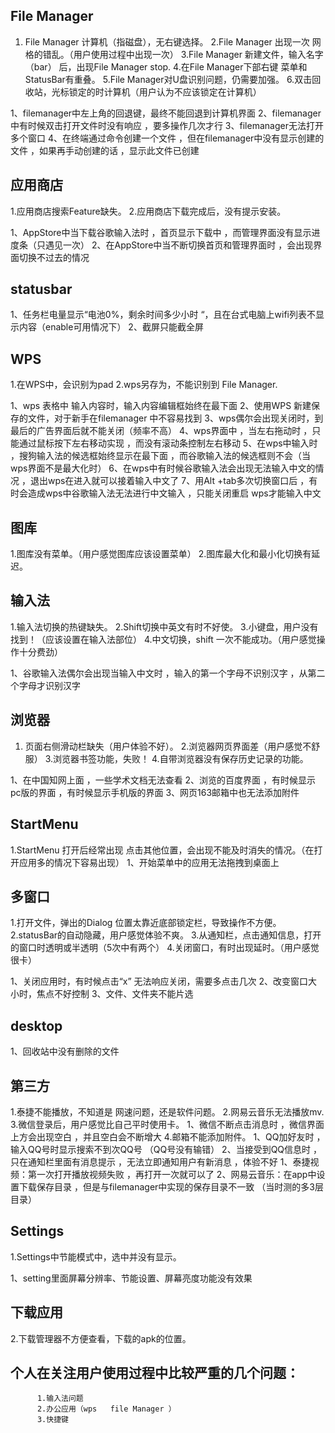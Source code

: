 
## File Manager
1. File Manager 计算机（指磁盘），无右键选择。
2.File Manager 出现一次 网格的错乱。（用户使用过程中出现一次）
3.File Manager 新建文件，输入名字（bar） 后，出现File Manager stop.
4.在File Manager下部右键 菜单和 StatusBar有重叠。
5.File Manager对U盘识别问题，仍需要加强。
6.双击回收站，光标锁定的时计算机（用户认为不应该锁定在计算机）

1、filemanager中左上角的回退键，最终不能回退到计算机界面
2、filemanager中有时候双击打开文件时没有响应 ，要多操作几次才行
3、filemanager无法打开多个窗口
4、在终端通过命令创建一个文件 ，但在filemanager中没有显示创建的文件 ，如果再手动创建的话 ，显示此文件已创建


## 应用商店
1.应用商店搜索Feature缺失。
2.应用商店下载完成后，没有提示安装。

1、AppStore中当下载谷歌输入法时 ，首页显示下载中 ，而管理界面没有显示进度条（只遇见一次）
2、在AppStore中当不断切换首页和管理界面时 ，会出现界面切换不过去的情况

## statusbar

1、任务栏电量显示“电池0%，剩余时间多少小时 “，且在台式电脑上wifi列表不显示内容（enable可用情况下）
2、截屏只能截全屏

## WPS
1.在WPS中，会识别为pad
2.wps另存为，不能识别到 File Manager.

1、wps 表格中 输入内容时，输入内容编辑框始终在最下面
2、使用WPS 新建保存的文件，对于新手在filemanager 中不容易找到
3、wps偶尔会出现关闭时，到最后的广告界面后就不能关闭（频率不高）
4、wps界面中 ，当左右拖动时 ，只能通过鼠标按下左右移动实现 ，而没有滚动条控制左右移动
5、在wps中输入时 ，搜狗输入法的候选框始终显示在最下面 ，而谷歌输入法的候选框则不会（当wps界面不是最大化时）
6、在wps中有时候谷歌输入法会出现无法输入中文的情况 ，退出wps在进入就可以接着输入中文了
7、用Alt +tab多次切换窗口后 ，有时会造成wps中谷歌输入法无法进行中文输入 ，只能关闭重启 wps才能输入中文

## 图库
1.图库没有菜单。（用户感觉图库应该设置菜单）
2.图库最大化和最小化切换有延迟。

## 输入法
1.输入法切换的热键缺失。
2.Shift切换中英文有时不好使。
3.小键盘，用户没有找到！（应该设置在输入法部位）
4.中文切换，shift 一次不能成功。（用户感觉操作十分费劲）

1、谷歌输入法偶尔会出现当输入中文时 ，输入的第一个字母不识别汉字 ，从第二个字母才识别汉字

## 浏览器
1. 页面右侧滑动栏缺失（用户体验不好）。
2.浏览器网页界面差（用户感觉不舒服）
3.浏览器书签功能，失败！
4.自带浏览器没有保存历史记录的功能。

1、在中国知网上面 ，一些学术文档无法查看
 2、浏览的百度界面 ，有时候显示pc版的界面 ，有时候显示手机版的界面
3、网页163邮箱中也无法添加附件


## StartMenu
1.StartMenu 打开后经常出现 点击其他位置，会出现不能及时消失的情况。（在打开应用多的情况下容易出现）
1、开始菜单中的应用无法拖拽到桌面上


## 多窗口
1.打开文件，弹出的Dialog 位置太靠近底部锁定栏，导致操作不方便。
2.statusBar的自动隐藏，用户感觉体验不爽。
3.从通知栏，点击通知信息，打开的窗口时透明或半透明（5次中有两个）
4.关闭窗口，有时出现延时。（用户感觉很卡）

1、关闭应用时，有时候点击“x” 无法响应关闭，需要多点击几次
2、改变窗口大小时，焦点不好控制
3、文件、文件夹不能片选


## desktop

1、回收站中没有删除的文件



##  第三方
1.泰捷不能播放，不知道是 网速问题，还是软件问题。
2.网易云音乐无法播放mv.
3.微信登录后，用户感觉比自己平时使用卡。
1、微信不断点击消息时 ，微信界面上方会出现空白 ，并且空白会不断增大
4.邮箱不能添加附件。
1、QQ加好友时 ，输入QQ号时显示搜索不到次QQ号 （QQ号没有输错）
2、当接受到QQ信息时 ，只在通知栏里面有消息提示 ，无法立即通知用户有新消息 ，体验不好
1、泰捷视频：第一次打开播放视频失败 ，再打开一次就可以了
2、网易云音乐：在app中设置下载保存目录 ，但是与filemanager中实现的保存目录不一致 （当时测的多3层目录）

## Settings
1.Settings中节能模式中，选中并没有显示。

1、setting里面屏幕分辨率、节能设置、屏幕亮度功能没有效果

## 下载应用
2.下载管理器不方便查看，下载的apk的位置。

## 个人在关注用户使用过程中比较严重的几个问题：
          1.输入法问题
          2.办公应用（wps   file Manager ）
          3.快捷键
